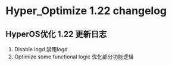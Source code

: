 # Hyper_Optimize 1.22 changelog
## HyperOS优化 1.22 更新日志
1. Disable logd 禁用logd
2. Optimize some functional logic 优化部分功能逻辑
